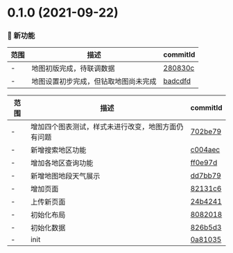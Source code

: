 # 0.1.0 (2021-09-22)

### 🌟 新功能
范围|描述|commitId
--|--|--
 - | 地图初版完成，待联调数据 | [280830c](https://github.com/JeremyYu-creator/vue3_try/commit/280830c)
 - | 地图设置初步完成，但钻取地图尚未完成 | [badcdfd](https://github.com/JeremyYu-creator/vue3_try/commit/badcdfd)


范围|描述|commitId
--|--|--
 - | 增加四个图表测试，样式未进行改变，地图方面仍有问题 | [702be79](https://github.com/JeremyYu-creator/vue3_try/commit/702be79)
 - | 新增搜索地区功能 | [c004aec](https://github.com/JeremyYu-creator/vue3_try/commit/c004aec)
 - | 增加各地区查询功能 | [ff0e97d](https://github.com/JeremyYu-creator/vue3_try/commit/ff0e97d)
 - | 新增地图地段天气展示 | [dd7bb79](https://github.com/JeremyYu-creator/vue3_try/commit/dd7bb79)
 - | 增加页面 | [82131c6](https://github.com/JeremyYu-creator/vue3_try/commit/82131c6)
 - | 上传新页面 | [24b4241](https://github.com/JeremyYu-creator/vue3_try/commit/24b4241)
 - | 初始化布局 | [8082018](https://github.com/JeremyYu-creator/vue3_try/commit/8082018)
 - | 初始化数据 | [826b5d3](https://github.com/JeremyYu-creator/vue3_try/commit/826b5d3)
 - | init | [0a81035](https://github.com/JeremyYu-creator/vue3_try/commit/0a81035)

